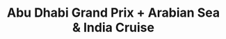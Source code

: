 ---
category: rest-of-the-world
title: Abu Dhabi Grand Prix + Arabian Sea & India Cruise
class: abu-dhabi-grand-prix-and-arabian-sea-and-india-cruise
cruiseline: Celebrity Cruises – Constellation
special-info: Includes race day and after party tickets
price: 1699
nights: 16
cruise-url: http://www.planetcruise.co.uk/celebrity-cruises/celebrity-constellation/25-november-2016/106718?referrersiteid=970
---